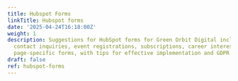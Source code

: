 ```yaml
---
title: Hubspot Forms
linkTitle: Hubspot forms
date: '2025-04-24T16:18:00Z'
weight: 1
description: Suggestions for HubSpot forms for Green Orbit Digital include lead generation,
  contact inquiries, event registrations, subscriptions, career interests, and landing
  page-specific forms, with tips for effective implementation and GDPR compliance.
draft: false
ref: hubspot-forms
---
```


